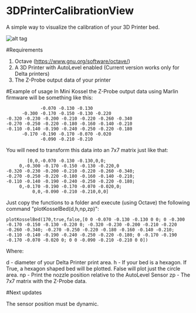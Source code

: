 # 3DPrinterCalibrationView
A simple way to visualize the calibration of your 3D Printer bed.

![alt tag](https://raw.githubusercontent.com/mccarmo/3DPrinterCalibrationView/master/img/plot_example.png)

#Requirements
1. Octave (https://www.gnu.org/software/octave/)
2. A 3D Printer with AutoLevel enabled (Current version works only for Delta printers)
3. The Z-Probe output data of your printer

#Example of usage
In Mini Kossel the Z-Probe output data using Marlin firmware will be something like this:

                 -0.070 -0.130 -0.130
          -0.300 -0.170 -0.150 -0.130 -0.220
    -0.320 -0.230 -0.200 -0.210 -0.220 -0.260 -0.340
    -0.270 -0.250 -0.220 -0.180 -0.160 -0.140 -0.210
    -0.110 -0.140 -0.190 -0.240 -0.250 -0.220 -0.180
          -0.170 -0.190 -0.170 -0.070 -0.020
                 -0.090 -0.210 -0.210
		
You will need to transform this data into an 7x7 matrix just like that:		

            [0,0,-0.070 -0.130 -0.130,0,0;
         0,-0.300 -0.170 -0.150 -0.130 -0.220,0
    -0.320 -0.230 -0.200 -0.210 -0.220 -0.260 -0.340;
    -0.270 -0.250 -0.220 -0.180 -0.160 -0.140 -0.210;
    -0.110 -0.140 -0.190 -0.240 -0.250 -0.220 -0.180;
         0,-0.170 -0.190 -0.170 -0.070 -0.020,0;
              0,0,-0.090 -0.210 -0.210,0,0]
		
Just copy the functions to a folder and execute (using Octave) the following command "plotKosselBed(d,h,np,zp)":

    plotKosselBed(170,true,false,[0 0 -0.070 -0.130 -0.130 0 0; 0 -0.300 -0.170 -0.150 -0.130 -0.220 0; -0.320 -0.230 -0.200 -0.210 -0.220 -0.260 -0.340; -0.270 -0.250 -0.220 -0.180 -0.160 -0.140 -0.210; -0.110 -0.140 -0.190 -0.240 -0.250 -0.220 -0.180; 0 -0.170 -0.190 -0.170 -0.070 -0.020 0; 0 0 -0.090 -0.210 -0.210 0 0])

Where:

d - diameter of your Delta Printer print area.
h - If your bed is a hexagon. If True, a hexagon shaped bed will be plotted. False will plot just the circle area.
np - Print the nozzle position relative to the AutoLevel Sensor
zp - The 7x7 matrix with the Z-Probe data.

#Next updates

The sensor position must be dynamic.

